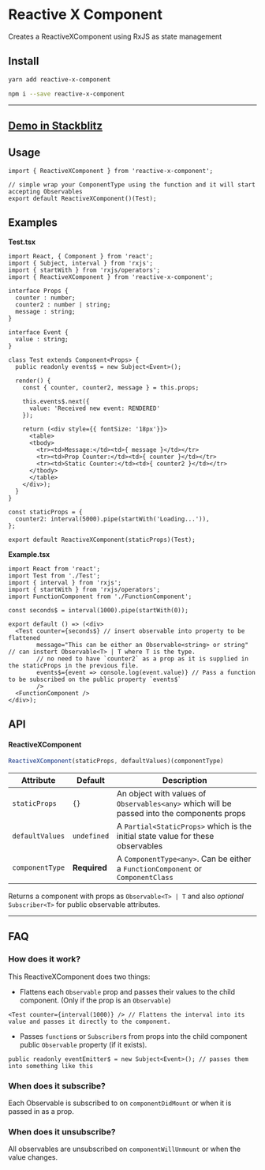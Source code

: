 # Reactive X Component

Creates a ReactiveXComponent using RxJS as state management

## Install

```bash
yarn add reactive-x-component
```

```bash
npm i --save reactive-x-component
```

----

## [Demo in Stackblitz](https://stackblitz.com/edit/reactive-x-component)

## Usage
```tsx
import { ReactiveXComponent } from 'reactive-x-component';

// simple wrap your ComponentType using the function and it will start accepting Observables
export default ReactiveXComponent()(Test);
```

## Examples
**Test.tsx**
```tsx
import React, { Component } from 'react';
import { Subject, interval } from 'rxjs';
import { startWith } from 'rxjs/operators';
import { ReactiveXComponent } from 'reactive-x-component';

interface Props {
  counter : number;
  counter2 : number | string;
  message : string;
}

interface Event {
  value : string;
}

class Test extends Component<Props> {
  public readonly events$ = new Subject<Event>();
  
  render() {
    const { counter, counter2, message } = this.props;

    this.events$.next({
      value: 'Received new event: RENDERED'
    });

    return (<div style={{ fontSize: '18px'}}>
      <table>
      <tbody>
        <tr><td>Message:</td><td>{ message }</td></tr>
        <tr><td>Prop Counter:</td><td>{ counter }</td></tr>
        <tr><td>Static Counter:</td><td>{ counter2 }</td></tr>
      </tbody>
      </table>
    </div>);
  }
}

const staticProps = {
  counter2: interval(5000).pipe(startWith('Loading...')),
};

export default ReactiveXComponent(staticProps)(Test);
```

**Example.tsx**
```tsx
import React from 'react';
import Test from './Test';
import { interval } from 'rxjs';
import { startWith } from 'rxjs/operators';
import FunctionComponent from './FunctionComponent';

const seconds$ = interval(1000).pipe(startWith(0));

export default () => (<div>
  <Test counter={seconds$} // insert observable into property to be flattened
        message="This can be either an Observable<string> or string"  // can instert Observable<T> | T where T is the type.
        // no need to have `counter2` as a prop as it is supplied in the staticProps in the previous file.
        events$={event => console.log(event.value)} // Pass a function to be subscribed on the public property `events$`
        />
  <FunctionComponent />
</div>);
```

## API

#### **ReactiveXComponent**

```ts
ReactiveXComponent(staticProps, defaultValues)(componentType)
```

| Attribute      | Default      | Description                                                                                |
| ---------------| -------------|---------------------------------------------------------------------------------- |
| `staticProps`  | `{}`         | An object with values of `Observables<any>` which will be passed into the components props |
| `defaultValues`| `undefined`  |A `Partial<StaticProps>` which is the initial state value for these observables            |
| `componentType`| **Required** | A `ComponentType<any>`. Can be either a `FunctionComponent` or `ComponentClass`            |

Returns a component with props as `Observable<T> | T` and also *optional* `Subscriber<T>` for public observable attributes.

----

## FAQ

### How does it work?
This ReactiveXComponent does two things:

 - Flattens each `Observable` prop and passes their values to the child component. (Only if the prop is an `Observable`)
 ```tsx
 <Test counter={interval(1000)} /> // Flattens the interval into its value and passes it directly to the component.
 ```

 - Passes `function`s or `Subscriber`s from props into the child component public `Observable` property (if it exists).
 ```tsx
 public readonly eventEmitter$ = new Subject<Event>(); // passes them into something like this
 ```

### When does it subscribe?
Each Observable is subscribed to on `componentDidMount` or when it is passed in as a prop.

### When does it unsubscribe?
All observables are unsubscribed on `componentWillUnmount` or when the value changes.
